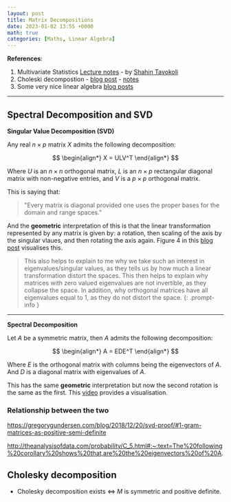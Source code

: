 ```yaml
---
layout: post
title: Matrix Decompositions
date: 2023-01-02 13:55 +0000
math: true
categories: [Maths, Linear Algebra]
---
```


**References**:
  1. Multivariate Statistics [Lecture notes](https://dylandijk.github.io/assets/pdf/ST412MultivariateStatsNotes.pdf) - by [Shahin Tavokoli](https://stavakoli.com/)
  2. Choleski decompostion - [blog post](https://www.statlect.com/matrix-algebra/Cholesky-decomposition) - [notes](https://www.stat.uchicago.edu/~lekheng/courses/302/notes8.pdf)
  3. Some very nice linear algebra [blog posts](https://gregorygundersen.com/blog/tags/la/)


***

## Spectral Decomposition and SVD

**Singular Value Decomposition (SVD)**  

Any real $n \times p$ matrix $X$ admits the following decomposition:

$$
\begin{align*}
    X = ULV^T
\end{align*}
$$

Where $U$ is an $n \times n$ orthogonal matrix, $L$ is an $n \times p$ rectangular diagonal matrix with non-negative entries, and $V$ is a $p \times p$ orthogonal matrix.

This is saying that:

>"Every matrix is diagonal provided one uses the proper bases for the domain and range spaces."

And the **geometric** interpretation of this is that the linear transformation represented by any matrix is given by: a rotation, then scaling of the axis by the singular vlaues, and then rotating the axis again. Figure 4 in this [blog post](https://gregorygundersen.com/blog/2018/12/10/svd/) visualises this.

>This also helps to explain to me why we take such an interest in eigenvalues/singular values, as they tells us by how much a linear transformation distort the spaces. This then helps to explain why matrices with zero valued eigenvalues are not invertible, as they collapse the space. In addition, why orthogonal matrices have all eigenvalues equal to 1, as they do not distort the space. 
{: .prompt-info }


***

**Spectral Decomposition**  

Let $A$ be a symmetric matrix, then $A$ admits the following decomposition:

$$
\begin{align*}
    A = EDE^T
\end{align*}
$$

Where $E$ is the orthogonal matrix with columns being the eigenvectors of $A$. And $D$ is a diagonal matrix with eigenvalues of $A$. 

This has the same **geometric** interpretation but now the second rotation is the same as the first. This [video](https://www.youtube.com/watch?v=mhy-ZKSARxI&t=762s&ab_channel=VisualKernel) provides a visualisation.
 

### Relationship between the two

https://gregorygundersen.com/blog/2018/12/20/svd-proof/#1-gram-matrices-as-positive-semi-definite

http://theanalysisofdata.com/probability/C_5.html#:~:text=The%20following%20corollary%20shows%20that,are%20the%20eigenvectors%20of%20A.

## Cholesky decomposition

- Cholesky decomposition exists $\iff$ $M$ is symmetric and positive definite.
